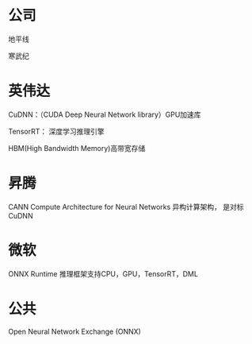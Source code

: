 # 公司
地平线

寒武纪


# 英伟达
CuDNN：（CUDA Deep Neural Network library）GPU加速库

TensorRT： 深度学习推理引擎

HBM(High Bandwidth Memory)高带宽存储


# 昇腾

CANN Compute Architecture for Neural Networks 异构计算架构， 是对标CuDNN

# 微软
ONNX Runtime 推理框架支持CPU，GPU，TensorRT，DML

# 公共
Open Neural Network Exchange (ONNX)

